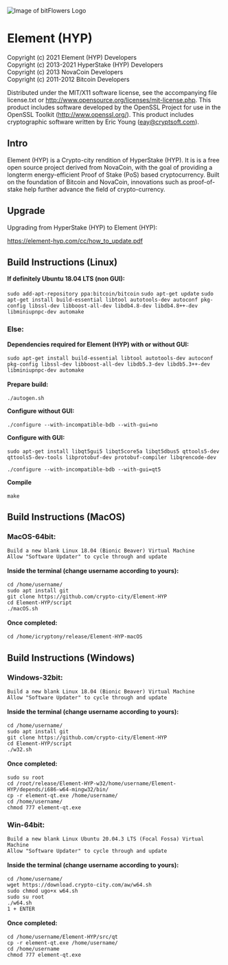![Image of bitFlowers Logo](https://download.crypto-city.com/aw/github.gif)

# Element (HYP)

Copyright (c) 2021 Element (HYP) Developers<br/>
Copyright (c) 2013-2021 HyperStake (HYP) Developers<br/>
Copyright (c) 2013 NovaCoin Developers<br/>
Copyright (c) 2011-2012 Bitcoin Developers<br/>

Distributed under the MIT/X11 software license, see the accompanying
file license.txt or http://www.opensource.org/licenses/mit-license.php.
This product includes software developed by the OpenSSL Project for use in
the OpenSSL Toolkit (http://www.openssl.org/).  This product includes
cryptographic software written by Eric Young (eay@cryptsoft.com).


Intro
-----
Element (HYP) is a Crypto-city rendition of HyperStake (HYP). It is 
is a free open source project derived from NovaCoin, with
the goal of providing a longterm energy-efficient Proof of Stake (PoS) based cryptocurrency.
Built on the foundation of Bitcoin and NovaCoin, innovations such as proof-of-stake
help further advance the field of crypto-currency.

Upgrade
-------
Upgrading from HyperStake (HYP) to Element (HYP):<br>

https://element-hyp.com/cc/how_to_update.pdf

Build Instructions (Linux)
-------
**If definitely Ubuntu 18.04 LTS (non GUI):**<br><br>
`sudo add-apt-repository ppa:bitcoin/bitcoin`
`sudo apt-get update`
`sudo apt-get install build-essential libtool autotools-dev autoconf pkg-config libssl-dev libboost-all-dev libdb4.8-dev libdb4.8++-dev libminiupnpc-dev automake`

### Else:

**Dependencies required for Element (HYP) with or without GUI:**<br><br>
`sudo apt-get install build-essential libtool autotools-dev autoconf pkg-config libssl-dev libboost-all-dev libdb5.3-dev libdb5.3++-dev libminiupnpc-dev automake`<br><br>
**Prepare build:**<br><br>
`./autogen.sh`

**Configure without GUI:**<br><br>
`./configure --with-incompatible-bdb --with-gui=no`

**Configure with GUI:**<br><br>
`sudo apt-get install libqt5gui5 libqt5core5a libqt5dbus5 qttools5-dev qttools5-dev-tools libprotobuf-dev protobuf-compiler libqrencode-dev`

`./configure --with-incompatible-bdb --with-gui=qt5`

**Compile**<br><br>
`make`

Build Instructions (MacOS)
-------
### MacOS-64bit:
`Build a new blank Linux 18.04 (Bionic Beaver) Virtual Machine` <br>
`Allow "Software Updater" to cycle through and update`<br><br>
**Inside the terminal (change username according to yours):** <br><br>
`cd /home/username/` <br>
`sudo apt install git` <br>
`git clone https://github.com/crypto-city/Element-HYP` <br>
`cd Element-HYP/script` <br>
`./macOS.sh` <br><br>
**Once completed:** <br><br>
`cd /home/icryptony/release/Element-HYP-macOS`

Build Instructions (Windows)
-------
### Windows-32bit:
`Build a new blank Linux 18.04 (Bionic Beaver) Virtual Machine` <br>
`Allow "Software Updater" to cycle through and update`<br><br>
**Inside the terminal (change username according to yours):** <br><br>
`cd /home/username/` <br>
`sudo apt install git` <br>
`git clone https://github.com/crypto-city/Element-HYP` <br>
`cd Element-HYP/script` <br>
`./w32.sh` <br><br>
**Once completed:** <br><br>
`sudo su root` <br>
`cd /root/release/Element-HYP-w32/home/username/Element-HYP/depends/i686-w64-mingw32/bin/` <br>
`cp -r element-qt.exe /home/username/` <br>
`cd /home/username/` <br>
`chmod 777 element-qt.exe` <br>
### Win-64bit:
`Build a new blank Linux Ubuntu 20.04.3 LTS (Focal Fossa) Virtual Machine` <br>
`Allow "Software Updater" to cycle through and update`<br><br>
**Inside the terminal (change username according to yours):** <br><br>
`cd /home/username/`<br>
`wget https://download.crypto-city.com/aw/w64.sh`<br>
`sudo chmod ugo+x w64.sh`<br>
`sudo su root`<br>
`./w64.sh`<br>
`1 + ENTER`<br><br>
**Once completed:** <br><br>
`cd /home/username/Element-HYP/src/qt`<br>
`cp -r element-qt.exe /home/username/`<br>
`cd /home/username`<br>
`chmod 777 element-qt.exe`<br>


